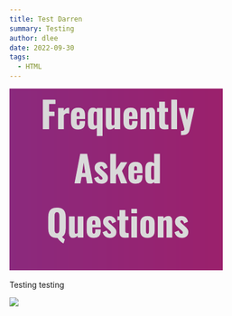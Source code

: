 ```yaml
---
title: Test Darren
summary: Testing
author: dlee
date: 2022-09-30
tags:
  - HTML
---
```

![](./src/guide_images/Screenshot-1.png)

Testing testing

![](../src/guide_images/Screenshot-1.png)